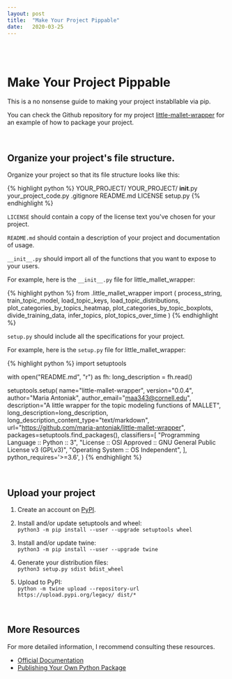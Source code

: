 ```yaml
---
layout: post
title:  "Make Your Project Pippable"
date:   2020-03-25
---
```


<br><br>

# Make Your Project Pippable

This is a no nonsense guide to making your project instabllable via pip.

You can check the Github repository for my project [little-mallet-wrapper](https://github.com/maria-antoniak/little-mallet-wrapper) for an example of how to package your project.

<br>

## Organize your project's file structure.

Organize your project so that its file structure looks like this:

{% highlight python %}
YOUR_PROJECT/
    YOUR_PROJECT/
        __init__.py
        your_project_code.py
    .gitignore
    README.md
    LICENSE
    setup.py
{% endhighlight %}


`LICENSE` should contain a copy of the license text you've chosen for your project. 

`README.md` should contain a description of your project and documentation of usage.

`__init__.py` should import all of the functions that you want to expose to your users.

For example, here is the `__init__.py` file for little_mallet_wrapper:

{% highlight python %}
from .little_mallet_wrapper import (
  process_string,
  train_topic_model,
  load_topic_keys,
  load_topic_distributions,
  plot_categories_by_topics_heatmap,
  plot_categories_by_topic_boxplots,
  divide_training_data,
  infer_topics,
  plot_topics_over_time
)
{% endhighlight %}

`setup.py` should include all the specifications for your project.

For example, here is the `setup.py` file for little_mallet_wrapper:

{% highlight python %}
import setuptools

with open("README.md", "r") as fh:
    long_description = fh.read()

setuptools.setup(
    name="little-mallet-wrapper",
    version="0.0.4",
    author="Maria Antoniak",
    author_email="maa343@cornell.edu",
    description="A little wrapper for the topic modeling functions of MALLET",
    long_description=long_description,
    long_description_content_type="text/markdown",
    url="https://github.com/maria-antoniak/little-mallet-wrapper",
    packages=setuptools.find_packages(),
    classifiers=[
        "Programming Language :: Python :: 3",
        "License :: OSI Approved :: GNU General Public License v3 (GPLv3)",
        "Operating System :: OS Independent",
    ],
    python_requires='>=3.6',
)
{% endhighlight %}

<br>

## Upload your project

1. Create an account on [PyPI](https://pypi.org/).

2. Install and/or update setuptools and wheel:  
  `python3 -m pip install --user --upgrade setuptools wheel`

3. Install and/or update twine:  
  `python3 -m pip install --user --upgrade twine`

4. Generate your distribution files:  
  `python3 setup.py sdist bdist_wheel`

5. Upload to PyPI:  
  `python -m twine upload --repository-url https://upload.pypi.org/legacy/ dist/*`

<br>

## More Resources

For more detailed information, I recommend consulting these resources.

- [Official Documentation](https://packaging.python.org/tutorials/packaging-projects/)
- [Publishing Your Own Python Package](https://towardsdatascience.com/publishing-your-own-python-package-3762f0d268ec)

<br><br>